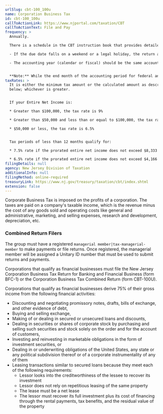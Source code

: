 ```yaml
---
urlSlug: cbt-100_100u
name: Corporation Business Tax
id: cbt-100_100u
callToActionLink: https://www.njportal.com/taxation/CBT
callToActionText: File and Pay
frequency: >
  Annually.  

  There is a schedule in the CBT instruction book that provides detailed due dates: 

  - If the due date falls on a weekend or a legal holiday, the return and payment are due on the following business day

  - The accounting year (calendar or fiscal) should be the same accounting period the business reports to the United States Treasury Department for federal income tax purposes. All accounting periods must end on the last day of the month.


  **Note:** While the end month of the accounting period for federal and New Jersey returns must match, the tax return year for the federal and State returns may be different and it will depend on when you are required to report the accounting period. For example, a tax year ending 8/31/20 may be filed on a 2019 federal 1120-S and a 2020 New Jersey CBT-100S.) 
taxRates: >
  It is either the minimum tax amount or the calculated amount as described
  below; whichever is greater.


  If your Entire Net Income is:

  * Greater than $100,000, the tax rate is 9%

  * Greater than $50,000 and less than or equal to $100,000, the tax rate is 7.5%

  * $50,000 or less, the tax rate is 6.5%


  Tax periods of less than 12 months qualify for:

  * 7.5% rate if the prorated entire net income does not exceed $8,333 per month

  * 6.5% rate if the prorated entire net income does not exceed $4,166 per month
filingDetails: null
agency: New Jersey Division of Taxation
additionalInfo: null
filingMethod: online-required
treasuryLink: https://www.nj.gov/treasury/taxation/cbt/index.shtml
extension: false
---
```


Corporate Business Tax is imposed on the profits of a corporation. The taxes are paid on a company's taxable income, which is the revenue minus the cost of any goods sold and operating costs like general and administrative, marketing, and selling expenses, research and development, depreciation, etc.

### Combined Return Filers

The group must have a registered `managerial member|tax-managerial-member` to make payments or file returns. Once registered, the managerial member will be assigned a Unitary ID number that must be used to submit returns and payments.

Corporations that qualify as financial businesses must file the New Jersey Corporation Business Tax Return for Banking and Financial Business (form BFC-1) or the Corporation Business Tax Combined Return (form CBT-100U).

Corporations that qualify as financial businesses derive 75% of their gross income from the following financial activities:

- Discounting and negotiating promissory notes, drafts, bills of exchange, and other evidence of debt,
- Buying and selling exchange,
- Making of or dealing in secured or unsecured loans and discounts,
- Dealing in securities or shares of corporate stock by purchasing and selling such securities and stock solely on the order and for the account of customers,
- Investing and reinvesting in marketable obligations in the form of investment securities, or
- Dealing in or underwriting obligations of the United States, any state or any political subdivision thereof or of a corporate instrumentality of any of them
- Leasing transactions similar to secured loans because they meet each of the following requirements:
  - Lessor looks into the creditworthiness of the lessee to recover its investment
  - Lessor does not rely on repetitious leasing of the same property
  - The lease must be a net lease
  - The lessor must recover its full investment plus its cost of financing through the rental payments, tax benefits, and the residual value of the property
